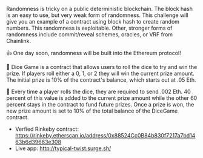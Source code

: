 Randomness is tricky on a public deterministic blockchain. The block hash is an easy to use, but very weak form of randomness. This challenge will give you an example of a contract using block hash to create random numbers. This randomness is exploitable. Other, stronger forms of randomness include commit/reveal schemes, oracles, or VRF from Chainlink.

👍 One day soon, randomness will be built into the Ethereum protocol!

💬 Dice Game is a contract that allows users to roll the dice to try and win the prize. If players roll either a 0, 1, or 2 they will win the current prize amount. The initial prize is 10% of the contract's balance, which starts out at .05 Eth.

🧤 Every time a player rolls the dice, they are required to send .002 Eth. 40 percent of this value is added to the current prize amount while the other 60 percent stays in the contract to fund future prizes. Once a prize is won, the new prize amount is set to 10% of the total balance of the DiceGame contract.
- Verfied Rinkeby contract: https://rinkeby.etherscan.io/address/0x88524Cc0B84b830f7217a7bd1463b6d39663e308
- Live app: http://typical-twist.surge.sh/



